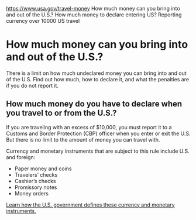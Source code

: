 

https://www.usa.gov/travel-money
How much money can you bring into and out of the U.S.?
How much money to declare entering US?
Reporting currency over 10000 US travel

How much money can you bring into and out of the U.S.?
======================================================

There is a limit on how much undeclared money you can bring into and out of the U.S. Find out how much, how to declare it, and what the penalties are if you do not report it.

**How much money do you have to declare when you travel to or from the U.S.?**
------------------------------------------------------------------------------

If you are traveling with an excess of $10,000, you must report it to a Customs and Border Protection (CBP) officer when you enter or exit the U.S. But there is no limit to the amount of money you can travel with.

Currency and monetary instruments that are subject to this rule include U.S. and foreign:

* Paper money and coins
* Travelers’ checks
* Cashier’s checks
* Promissory notes
* Money orders

[Learn how the U.S. government defines these currency and monetary instruments.](https://www.help.cbp.gov/s/article/Article-1594?language=en_US)

